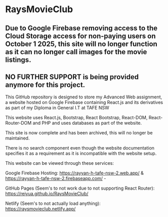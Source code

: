 # RaysMovieClub

## Due to Google Firebase removing access to the Cloud Storage access for non-paying users on October 1 2025, this site will no longer function as it can no longer call images for the movie listings.
## NO FURTHER SUPPORT is being provided anymore for this project. 

This GitHub repository is designed to store my Advanced Web assignment, a website hosted on Google Firebase containing React.js and its derivatives as part of my Diploma in General I.T at TAFE NSW

This website uses React.js, Bootstrap, React Bootstrap, React-DOM, React-Router-DOM and PHP and uses databases as part of the website. 

This site is now complete and has been archived, this will no longer be maintained.

There is no search component even though the website documentation specifies it as a requirement as it is incompatible with the website setup.

This website can be viewed through these services: 

Google Firebase Hosting: https://rayyan-h-tafe-nsw-2.web.app/ & https://rayyan-h-tafe-nsw-2.firebaseapp.com/ - 

GitHub Pages (Seem's to not work due to not supporting React Router): https://reiyua.github.io/RaysMovieClub/

Netlify (Seem's to not actually load anything): https://raysmovieclub.netlify.app/
